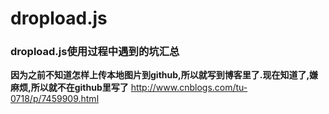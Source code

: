# dropload.js
### dropload.js使用过程中遇到的坑汇总


**因为之前不知道怎样上传本地图片到github,所以就写到博客里了.现在知道了,嫌麻烦,所以就不在github里写了** 
http://www.cnblogs.com/tu-0718/p/7459909.html

